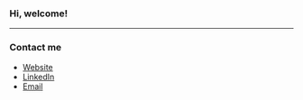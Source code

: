### Hi, welcome!

---

### Contact me
- [Website](www.sedvin.com)
- [LinkedIn](https://www.linkedin.com/in/edvin-siewertson/)
- [Email](mailto:edvin.siewertson@gmail.com)
